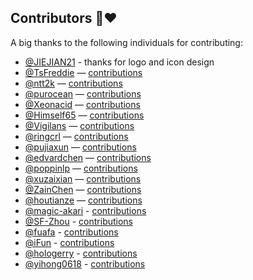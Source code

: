 ## Contributors 🙏❤

A big thanks to the following individuals for contributing:

- [@JIEJIAN21](https://github.com/JIEJIAN21) - thanks for logo and icon design
- [@TsFreddie](https://github.com/TsFreddie) — [contributions](https://github.com/LeetCode-OpenSource/vscode-leetcode/commits?author=TsFreddie)
- [@ntt2k](https://github.com/ntt2k) — [contributions](https://github.com/LeetCode-OpenSource/vscode-leetcode/commits?author=ntt2k)
- [@purocean](https://github.com/purocean) — [contributions](https://github.com/LeetCode-OpenSource/vscode-leetcode/commits?author=purocean)
- [@Xeonacid](https://github.com/Xeonacid) — [contributions](https://github.com/LeetCode-OpenSource/vscode-leetcode/commits?author=Xeonacid)
- [@Himself65](https://github.com/Himself65) — [contributions](https://github.com/LeetCode-OpenSource/vscode-leetcode/commits?author=Himself65)
- [@Vigilans](https://github.com/Vigilans) — [contributions](https://github.com/LeetCode-OpenSource/vscode-leetcode/commits?author=Vigilans)
- [@ringcrl](https://github.com/ringcrl) — [contributions](https://github.com/LeetCode-OpenSource/vscode-leetcode/commits?author=ringcrl)
- [@pujiaxun](https://github.com/pujiaxun) — [contributions](https://github.com/LeetCode-OpenSource/vscode-leetcode/commits?author=pujiaxun)
- [@edvardchen](https://github.com/edvardchen) — [contributions](https://github.com/LeetCode-OpenSource/vscode-leetcode/commits?author=edvardchen)
- [@poppinlp](https://github.com/poppinlp) — [contributions](https://github.com/LeetCode-OpenSource/vscode-leetcode/commits?author=poppinlp)
- [@xuzaixian](https://github.com/xuzaixian) — [contributions](https://github.com/LeetCode-OpenSource/vscode-leetcode/commits?author=xuzaixian)
- [@ZainChen](https://github.com/ZainChen) — [contributions](https://github.com/LeetCode-OpenSource/vscode-leetcode/commits?author=ZainChen)
- [@houtianze](https://github.com/houtianze) — [contributions](https://github.com/LeetCode-OpenSource/vscode-leetcode/commits?author=houtianze)
- [@magic-akari](https://github.com/magic-akari) - [contributions](https://github.com/LeetCode-OpenSource/vscode-leetcode/commits?author=magic-akari)
- [@SF-Zhou](https://github.com/SF-Zhou) - [contributions](https://github.com/LeetCode-OpenSource/vscode-leetcode/commits?author=SF-Zhou)
- [@fuafa](https://github.com/fuafa) - [contributions](https://github.com/LeetCode-OpenSource/vscode-leetcode/commits?author=fuafa)
- [@iFun](https://github.com/iFun) - [contributions](https://github.com/LeetCode-OpenSource/vscode-leetcode/commits?author=iFun)
- [@hologerry](https://github.com/hologerry) - [contributions](https://github.com/LeetCode-OpenSource/vscode-leetcode/commits?author=hologerry)
- [@yihong0618](https://github.com/yihong0618) - [contributions](https://github.com/LeetCode-OpenSource/vscode-leetcode/commits?author=yihong0618)
